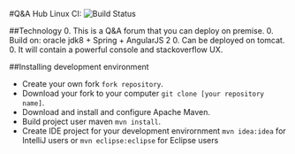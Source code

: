 #Q&amp;A Hub
Linux CI: ![Build Status](https://travis-ci.org/marikth/QnAHub.svg?branch=master)

##Technology
0. This is a Q&A forum that you can deploy on premise.
0. Build on: oracle jdk8 + Spring + AngularJS 2
0. Can be deployed on tomcat.
0. It will contain a powerful console and stackoverflow UX.


##Installing development environment 
* Create your own fork `fork repository`.
* Download your fork to your computer `git clone [your repository name]`.
* Download and install and configure Apache Maven.
* Build project user maven `mvn install`.
* Create IDE project for your development envirornment `mvn idea:idea` for IntelliJ users or `mvn eclipse:eclipse` for Eclipse users
